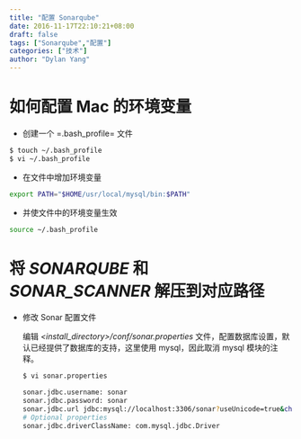 ```yaml
---
title: "配置 Sonarqube"
date: 2016-11-17T22:10:21+08:00
draft: false
tags: ["Sonarqube","配置"]
categories: ["技术"]
author: "Dylan Yang"
---
```


# 如何配置 Mac 的环境变量

- 创建一个 =.bash_profile= 文件

``` sh
$ touch ~/.bash_profile
$ vi ~/.bash_profile
```

- 在文件中增加环境变量

``` sh
export PATH="$HOME/usr/local/mysql/bin:$PATH"
```
<!--more-->

- 并使文件中的环境变量生效

``` sh
source ~/.bash_profile
```

# 将 *SONARQUBE* 和 *SONAR_SCANNER* 解压到对应路径

- 修改 Sonar 配置文件
 
  编辑 *<install_directory>/conf/sonar.properties* 文件，配置数据库设置，默认已经提供了数据库的支持，这里使用 mysql，因此取消 mysql 模块的注释。

    ``` sh
    $ vi sonar.properties
    ```

    ``` sh
    sonar.jdbc.username: sonar
    sonar.jdbc.password: sonar
    sonar.jdbc.url jdbc:mysql://localhost:3306/sonar?useUnicode=true&characterEncoding=utf8&rewriteBatchedStatements=true  
    # Optional properties
    sonar.jdbc.driverClassName: com.mysql.jdbc.Driver
    ```
